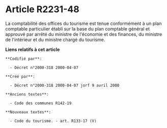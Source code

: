 # Article R2231-48

La comptabilité des offices du tourisme est tenue conformément à un plan comptable particulier établi sur la base du plan
comptable général et approuvé par arrêté du ministre de l'économie et des finances, du ministre de l'intérieur et du ministre
chargé du tourisme.

**Liens relatifs à cet article**

	**Codifié par**:

	  - Décret n°2000-318 2000-04-07

	**Créé par**:

	  - Décret n°2000-318 2000-04-07 jorf 9 avril 2000

	**Anciens textes**:

	  - Code des communes R142-19

	**Nouveaux textes**:

	  - Code du tourisme. - art. R133-17 (V)
